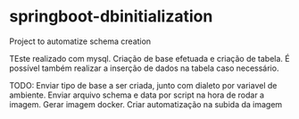# springboot-dbinitialization
Project to automatize schema creation

TEste realizado com mysql. Criação de base efetuada e criação de tabela. É possível também realizar a inserção de dados na tabela caso necessário.

TODO:
Enviar tipo de base a ser criada, junto com dialeto por variavel de ambiente.
Enviar arquivo schema e data por script na hora de rodar a imagem.
Gerar imagem docker. Criar automatização na subida da imagem